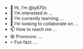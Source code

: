 - 👋 Hi, I’m @ly870c
- 👀 I’m interested in ...
- 🌱 I’m currently learning ...
- 💞️ I’m looking to collaborate on ...
- 📫 How to reach me ...
- 😄 Pronouns: ...
- ⚡ Fun fact: ...

<!---
ly870c/ly870c is a ✨ special ✨ repository because its `README.md` (this file) appears on your GitHub profile.
You can click the Preview link to take a look at your changes.
--->
